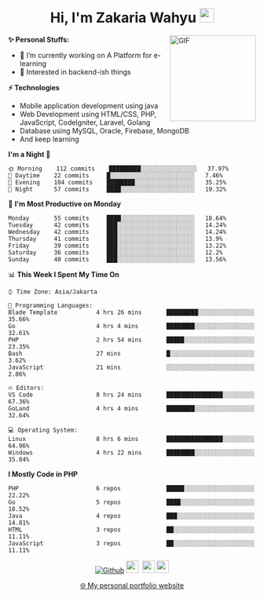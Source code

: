 <h1 align="center">Hi, I'm Zakaria Wahyu <img src="https://github.com/TheDudeThatCode/TheDudeThatCode/blob/master/Assets/Hi.gif" width="29px"></h1>

<img align="right" alt="GIF" height="175px" src="https://www.nayakapratama.co.id/wp-content/uploads/2019/07/Website-Maintenance.gif" />

**✨ Personal Stuffs:**
- 🔭 I’m currently working on A Platform for e-learning 
- 🌱 Interested in backend-ish things

**⚡ Technologies**
- Mobile application development using java
- Web Development using HTML/CSS, PHP, JavaScript, CodeIgniter, Laravel, Golang
- Database using MySQL, Oracle, Firebase, MongoDB
- And keep learning

<!--START_SECTION:waka-->
**I'm a Night 🦉** 

```text
🌞 Morning    112 commits    █████████░░░░░░░░░░░░░░░░   37.97% 
🌆 Daytime    22 commits     █░░░░░░░░░░░░░░░░░░░░░░░░   7.46% 
🌃 Evening    104 commits    ████████░░░░░░░░░░░░░░░░░   35.25% 
🌙 Night      57 commits     ████░░░░░░░░░░░░░░░░░░░░░   19.32%

```
📅 **I'm Most Productive on Monday** 

```text
Monday       55 commits     ████░░░░░░░░░░░░░░░░░░░░░   18.64% 
Tuesday      42 commits     ███░░░░░░░░░░░░░░░░░░░░░░   14.24% 
Wednesday    42 commits     ███░░░░░░░░░░░░░░░░░░░░░░   14.24% 
Thursday     41 commits     ███░░░░░░░░░░░░░░░░░░░░░░   13.9% 
Friday       39 commits     ███░░░░░░░░░░░░░░░░░░░░░░   13.22% 
Saturday     36 commits     ███░░░░░░░░░░░░░░░░░░░░░░   12.2% 
Sunday       40 commits     ███░░░░░░░░░░░░░░░░░░░░░░   13.56%

```


📊 **This Week I Spent My Time On** 

```text
⌚︎ Time Zone: Asia/Jakarta

💬 Programming Languages: 
Blade Template           4 hrs 26 mins       █████████░░░░░░░░░░░░░░░░   35.66% 
Go                       4 hrs 4 mins        ████████░░░░░░░░░░░░░░░░░   32.61% 
PHP                      2 hrs 54 mins       █████░░░░░░░░░░░░░░░░░░░░   23.35% 
Bash                     27 mins             █░░░░░░░░░░░░░░░░░░░░░░░░   3.62% 
JavaScript               21 mins             ░░░░░░░░░░░░░░░░░░░░░░░░░   2.86%

🔥 Editors: 
VS Code                  8 hrs 24 mins       ████████████████░░░░░░░░░   67.36% 
GoLand                   4 hrs 4 mins        ████████░░░░░░░░░░░░░░░░░   32.64%

💻 Operating System: 
Linux                    8 hrs 6 mins        ████████████████░░░░░░░░░   64.96% 
Windows                  4 hrs 22 mins       ████████░░░░░░░░░░░░░░░░░   35.04%

```

**I Mostly Code in PHP** 

```text
PHP                      6 repos             █████░░░░░░░░░░░░░░░░░░░░   22.22% 
Go                       5 repos             ████░░░░░░░░░░░░░░░░░░░░░   18.52% 
Java                     4 repos             ███░░░░░░░░░░░░░░░░░░░░░░   14.81% 
HTML                     3 repos             ██░░░░░░░░░░░░░░░░░░░░░░░   11.11% 
JavaScript               3 repos             ██░░░░░░░░░░░░░░░░░░░░░░░   11.11%

```



<!--END_SECTION:waka-->

<p align="center">
<a href="https://github.com/zakariawahyu" target="_blank"><img alt="Github" src="https://img.shields.io/badge/GitHub-%2312100E.svg?&style=for-the-badge&logo=Github&logoColor=white" /></a>
<a href="https://www.twitter.com/_zakariawahyu"><img src="https://img.shields.io/badge/twitter-%231DA1F2.svg?&style=for-the-badge&logo=twitter&logoColor=white" height=25></a> 
<a href="https://www.linkedin.com/in/zakariawahyu"><img src="https://img.shields.io/badge/linkedin-%230077B5.svg?&style=for-the-badge&logo=linkedin&logoColor=white" height=25></a> 
<a href="https://www.instagram.com/_zakariawahyu"><img src="https://img.shields.io/badge/instagram-%23E4405F.svg?&style=for-the-badge&logo=instagram&logoColor=white" height=25></a></p>
<p align="center"><a href="https://www.zakariawahyu.site">🌐 My personal portfolio website</a></p>
